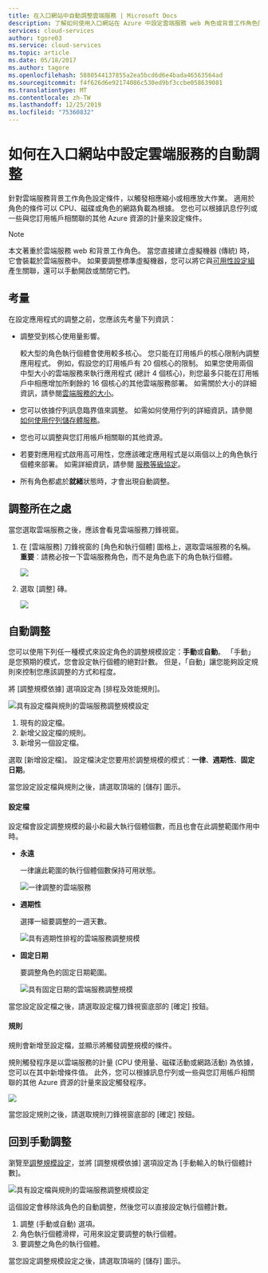 ```yaml
---
title: 在入口網站中自動調整雲端服務 | Microsoft Docs
description: 了解如何使用入口網站在 Azure 中設定雲端服務 web 角色或背景工作角色的自動調整規則。
services: cloud-services
author: tgore03
ms.service: cloud-services
ms.topic: article
ms.date: 05/18/2017
ms.author: tagore
ms.openlocfilehash: 5880544137855a2ea5bcd6d6e4bada46563564ad
ms.sourcegitcommit: f4f626d6e92174086c530ed9bf3ccbe058639081
ms.translationtype: MT
ms.contentlocale: zh-TW
ms.lasthandoff: 12/25/2019
ms.locfileid: "75360832"
---
```

# <a name="how-to-configure-auto-scaling-for-a-cloud-service-in-the-portal"></a>如何在入口網站中設定雲端服務的自動調整

針對雲端服務背景工作角色設定條件，以觸發相應縮小或相應放大作業。 適用於角色的條件可以 CPU、磁碟或角色的網路負載為根據。 您也可以根據訊息佇列或一些與您訂用帳戶相關聯的其他 Azure 資源的計量來設定條件。

> [!NOTE]
> 本文著重於雲端服務 web 和背景工作角色。 當您直接建立虛擬機器 (傳統) 時，它會裝載於雲端服務中。 如果要調整標準虛擬機器，您可以將它與[可用性設定組](../virtual-machines/windows/classic/configure-availability-classic.md)產生關聯，還可以手動開啟或關閉它們。

## <a name="considerations"></a>考量
在設定應用程式的調整之前，您應該先考量下列資訊：

* 調整受到核心使用量影響。

    較大型的角色執行個體會使用較多核心。 您只能在訂用帳戶的核心限制內調整應用程式。 例如，假設您的訂用帳戶有 20 個核心的限制。 如果您使用兩個中型大小的雲端服務來執行應用程式 (總計 4 個核心)，則您最多只能在訂用帳戶中相應增加所剩餘的 16 個核心的其他雲端服務部署。 如需關於大小的詳細資訊，請參閱[雲端服務的大小](cloud-services-sizes-specs.md)。

* 您可以依據佇列訊息臨界值來調整。 如需如何使用佇列的詳細資訊，請參閱 [如何使用佇列儲存體服務](../storage/queues/storage-dotnet-how-to-use-queues.md)。

* 您也可以調整與您訂用帳戶相關聯的其他資源。

* 若要對應用程式啟用高可用性，您應該確定應用程式是以兩個以上的角色執行個體來部署。 如需詳細資訊，請參閱 [服務等級協定](https://azure.microsoft.com/support/legal/sla/)。

* 所有角色都處於**就緒**狀態時，才會出現自動調整。  


## <a name="where-scale-is-located"></a>調整所在之處
當您選取雲端服務之後，應該會看見雲端服務刀鋒視窗。

1. 在 [雲端服務] 刀鋒視窗的 [角色和執行個體] 圖格上，選取雲端服務的名稱。   
   **重要**︰請務必按一下雲端服務角色，而不是角色底下的角色執行個體。

    ![](./media/cloud-services-how-to-scale-portal/roles-instances.png)
2. 選取 [調整] 磚。

    ![](./media/cloud-services-how-to-scale-portal/scale-tile.png)

## <a name="automatic-scale"></a>自動調整
您可以使用下列任一種模式來設定角色的調整規模設定：**手動**或**自動**。 「手動」是您預期的模式，您會設定執行個體的絕對計數。 但是，「自動」讓您能夠設定規則來控制您應該調整的方式和程度。

將 [調整規模依據] 選項設定為 [排程及效能規則]。

![具有設定檔與規則的雲端服務調整規模設定](./media/cloud-services-how-to-scale-portal/schedule-basics.png)

1. 現有的設定檔。
2. 新增父設定檔的規則。
3. 新增另一個設定檔。

選取 [新增設定檔]。 設定檔決定您要用於調整規模的模式︰**一律**、**週期性**、**固定日期**。

當您設定設定檔與規則之後，請選取頂端的 [儲存] 圖示。

#### <a name="profile"></a>設定檔
設定檔會設定調整規模的最小和最大執行個體個數，而且也會在此調整範圍作用中時。

* **永遠**

    一律讓此範圍的執行個體個數保持可用狀態。  

    ![一律調整的雲端服務](./media/cloud-services-how-to-scale-portal/select-always.png)
* **週期性**

    選擇一組要調整的一週天數。

    ![具有週期性排程的雲端服務調整規模](./media/cloud-services-how-to-scale-portal/select-recurrence.png)
* **固定日期**

    要調整角色的固定日期範圍。

    ![具有固定日期的雲端服務調整規模](./media/cloud-services-how-to-scale-portal/select-fixed.png)

當您設定設定檔之後，請選取設定檔刀鋒視窗底部的 [確定] 按鈕。

#### <a name="rule"></a>規則
規則會新增至設定檔，並顯示將觸發調整規模的條件。

規則觸發程序是以雲端服務的計量 (CPU 使用量、磁碟活動或網路活動) 為依據，您可以在其中新增條件值。 此外，您可以根據訊息佇列或一些與您訂用帳戶相關聯的其他 Azure 資源的計量來設定觸發程序。

![](./media/cloud-services-how-to-scale-portal/rule-settings.png)

當您設定規則之後，請選取規則刀鋒視窗底部的 [確定] 按鈕。

## <a name="back-to-manual-scale"></a>回到手動調整
瀏覽至[調整規模設定](#where-scale-is-located)，並將 [調整規模依據] 選項設定為 [手動輸入的執行個體計數]。

![具有設定檔與規則的雲端服務調整規模設定](./media/cloud-services-how-to-scale-portal/manual-basics.png)

這個設定會移除該角色的自動調整，然後您可以直接設定執行個體計數。

1. 調整 (手動或自動) 選項。
2. 角色執行個體滑桿，可用來設定要調整的執行個體。
3. 要調整之角色的執行個體。

當您設定調整規模設定之後，請選取頂端的 [儲存] 圖示。



